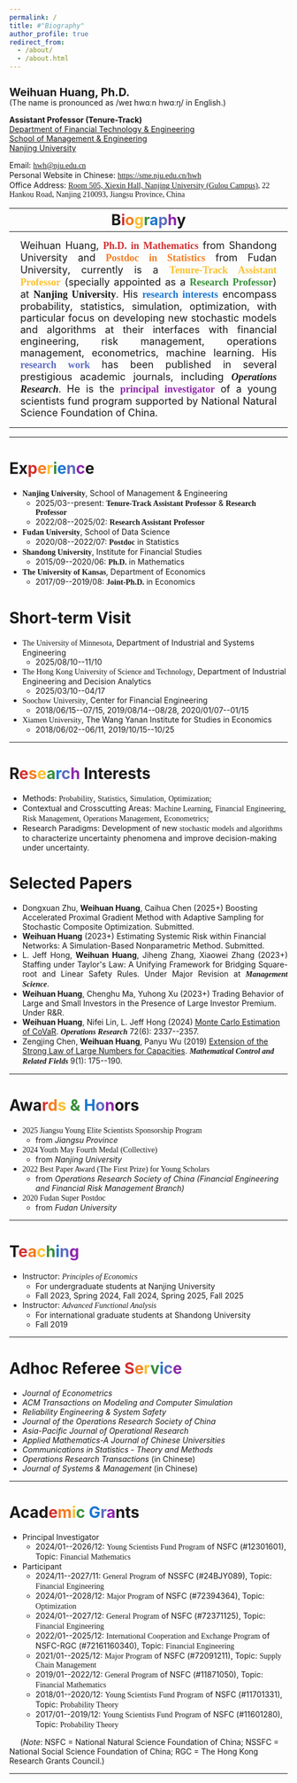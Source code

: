 ```yaml
---
permalink: /
title: #"Biography"
author_profile: true
redirect_from: 
  - /about/
  - /about.html
---
```


<h1 style="font-size: 20px; line-height: 1; margin-bottom: 0;">Weihuan Huang, Ph.D.</h1>
(The name is pronounced as /weɪ hwɑːn hwɑːŋ/ in English.)

**Assistant Professor (Tenure-Track)**<br>
[Department of Financial Technology & Engineering](https://sme.nju.edu.cn/jrkjygcx/list.htm)<br>
[School of Management & Engineering](https://sme.nju.edu.cn/main.htm)<br>
[Nanjing University](https://www.nju.edu.cn)

Email: [<span style="font-family: American Typewriter;">hwh@nju.edu.cn</span>](mailto:hwh@nju.edu.cn)<br>
Personal Website in Chinese: [<span style="font-family: American Typewriter;">https://sme.nju.edu.cn/hwh</span>](https://sme.nju.edu.cn/hwh1/main.htm)<br>
Office Address: <span style="font-family: American Typewriter;">[Room 505, Xiexin Hall, Nanjing University (Gulou Campus)](https://www.google.com/maps/place/32°03'18.8%22N+118°46'40.1%22E/@32.0551419,118.7779134,18.78z/data=!4m4!3m3!8m2!3d32.055231!4d118.777816?entry=ttu&g_ep=EgoyMDI0MDgyMy4wIKXMDSoASAFQAw%3D%3D), 22 Hankou Road, Nanjing 210093, Jiangsu Province, China</span>

| <span style="font-size: 27px; margin: 8px;">B<span style="color: #D32F2F;">i</span><span style="color: #F57C20;">o</span><span style="color: #FBC02D;">g</span><span style="color: #388E3C;">r</span><span style="color: #1976D2;">a</span><span style="color: #5C6BC0;">p</span><span style="color: #8E24AA;">h</span>y</span> |
|-----------|
| <span style="font-size: 18px; text-align: justify; display: block; margin: 12px;">Weihuan Huang, <span style="color: #D32F2F; font-family: American Typewriter;">**Ph.D. in Mathematics**</span> from Shandong University and <span style="color: #F57C20; font-family: American Typewriter;">**Postdoc in Statistics**</span> from Fudan University, currently is a <span style="color: #FBC02D; font-family: American Typewriter;">**Tenure-Track Assistant Professor**</span> (specially appointed as a <span style="color: #388E3C; font-family: American Typewriter;">**Research Professor**</span>) at <span style="font-family: American Typewriter;">**Nanjing University**</span>. His <span style="color: #1976D2; font-family: American Typewriter;">**research interests**</span> encompass probability, statistics, simulation, optimization, with particular focus on developing new stochastic models and algorithms at their interfaces with financial engineering, risk management, operations management, econometrics, machine learning. His <span style="color: #5C6BC0; font-family: American Typewriter;">**research work**</span> has been published in several prestigious academic journals, including <span style="font-family: American Typewriter;">***Operations Research***</span>. He is the <span style="color: #8E24AA; font-family: American Typewriter;">**principal investigator**</span> of a young scientists fund program supported by National Natural Science Foundation of China.</span> |

***

Ex<span style="color: #D32F2F;">p</span><span style="color: #F57C20;">e</span><span style="color: #FBC02D;">r</span><span style="color: #388E3C;">i</span><span style="color: #1976D2;">e</span><span style="color: #5C6BC0;">n</span><span style="color: #8E24AA;">c</span>e
======

* <span style="font-family: American Typewriter;">**Nanjing University**</span>, School of Management & Engineering
  - 2025/03--present: <span style="font-family: American Typewriter;">**Tenure-Track Assistant Professor**</span> & <span style="font-family: American Typewriter;">**Research Professor**</span>
  - 2022/08--2025/02: <span style="font-family: American Typewriter;">**Research Assistant Professor**</span>
* <span style="font-family: American Typewriter;">**Fudan University**</span>, School of Data Science
  - 2020/08--2022/07: <span style="font-family: American Typewriter;">**Postdoc**</span> in Statistics
* <span style="font-family: American Typewriter;">**Shandong University**</span>, Institute for Financial Studies
  - 2015/09--2020/06: <span style="font-family: American Typewriter;">**Ph.D.**</span> in Mathematics
* <span style="font-family: American Typewriter;">**The University of Kansas**</span>, Department of Economics
  - 2017/09--2019/08: <span style="font-family: American Typewriter;">**Joint-Ph.D.**</span> in Economics

Short-term Visit
======

* <span style="font-family: American Typewriter;">The University of Minnesota</span>, Department of Industrial and Systems Engineering
  - 2025/08/10--11/10
* <span style="font-family: American Typewriter;">The Hong Kong University of Science and Technology</span>, Department of Industrial Engineering and Decision Analytics
  - 2025/03/10--04/17
* <span style="font-family: American Typewriter;">Soochow University</span>, Center for Financial Engineering
  - 2018/06/15--07/15, 2019/08/14--08/28, 2020/01/07--01/15
* <span style="font-family: American Typewriter;">Xiamen University</span>, The Wang Yanan Institute for Studies in Economics
  - 2018/06/02--06/11, 2019/10/15--10/25

***

R<span style="color: #D32F2F;">e</span><span style="color: #F57C20;">s</span><span style="color: #FBC02D;">e</span><span style="color: #388E3C;">a</span><span style="color: #1976D2;">r</span><span style="color: #5C6BC0;">c</span><span style="color: #8E24AA;">h</span> Interests
======

* Methods: <span style="font-family: American Typewriter;">Probability</span>, <span style="font-family: American Typewriter;">Statistics</span>, <span style="font-family: American Typewriter;">Simulation</span>, <span style="font-family: American Typewriter;">Optimization</span>;
* Contextual and Crosscutting Areas: <span style="font-family: American Typewriter;">Machine Learning</span>, <span style="font-family: American Typewriter;">Financial Engineering</span>, <span style="font-family: American Typewriter;">Risk Management</span>, <span style="font-family: American Typewriter;">Operations Management</span>, <span style="font-family: American Typewriter;">Econometrics</span>;
* Research Paradigms: Development of new <span style="font-family: American Typewriter;">stochastic models and algorithms</span> to characterize uncertainty phenomena and improve decision-making under uncertainty.

Selected Papers
======

* Dongxuan Zhu, **Weihuan Huang**, Caihua Chen (2025+) Boosting Accelerated Proximal Gradient Method with Adaptive Sampling for Stochastic Composite Optimization. Submitted.
* **Weihuan Huang** (2023+) Estimating Systemic Risk within Financial Networks: A Simulation-Based Nonparametric Method. Submitted.
* <span style="text-align: justify; display: block;">L. Jeff Hong, **Weihuan Huang**, Jiheng Zhang, Xiaowei Zhang (2023+) Staffing under Taylor's Law: A Unifying Framework for Bridging Square-root and Linear Safety Rules. Under Major Revision at <span style="font-family: American Typewriter;">***Management Science***</span>.
* **Weihuan Huang**, Chenghu Ma, Yuhong Xu (2023+) Trading Behavior of Large and Small Investors in the Presence of Large Investor Premium. Under R&R.
* **Weihuan Huang**, Nifei Lin, L. Jeff Hong (2024) [Monte Carlo Estimation of CoVaR](https://doi.org/10.1287/opre.2023.0211). <span style="font-family: American Typewriter;">***Operations Research***</span> 72(6): 2337--2357.
* Zengjing Chen, **Weihuan Huang**, Panyu Wu (2019) [Extension of the Strong Law of Large Numbers for Capacities](https://doi.org/10.3934/mcrf.2019010). <span style="font-family: American Typewriter;">***Mathematical Control and Related Fields***</span> 9(1): 175--190.

***

Awa<span style="color: #D32F2F;">r</span><span style="color: #F57C20;">d</span><span style="color: #FBC02D;">s</span><span style="color: #388E3C;"> & </span><span style="color: #1976D2;">H</span><span style="color: #5C6BC0;">o</span><span style="color: #8E24AA;">n</span>ors
======

* <span style="font-family: American Typewriter;">2025 Jiangsu Young Elite Scientists Sponsorship Program</span>
  - from *Jiangsu Province*
* <span style="font-family: American Typewriter;">2024 Youth May Fourth Medal (Collective)</span>
  - from *Nanjing University*
* <span style="font-family: American Typewriter;">2022 Best Paper Award (The First Prize) for Young Scholars</span>
  - from *Operations Research Society of China (Financial Engineering and Financial Risk Management Branch)*
* <span style="font-family: American Typewriter;">2020 Fudan Super Postdoc</span>
  - from *Fudan University*

***

T<span style="color: #D32F2F;">e</span><span style="color: #F57C20;">a</span><span style="color: #FBC02D;">c</span><span style="color: #388E3C;">h</span><span style="color: #1976D2;">i</span><span style="color: #5C6BC0;">n</span><span style="color: #8E24AA;">g</span>
======

* Instructor: <span style="font-family: American Typewriter;">*Principles of Economics*</span>
  - For undergraduate students at Nanjing University
  - Fall 2023, Spring 2024, Fall 2024, Spring 2025, Fall 2025
* Instructor: <span style="font-family: American Typewriter;">*Advanced Functional Analysis*</span>
  - For international graduate students at Shandong University
  - Fall 2019

***

Adhoc Referee <span style="color: #D32F2F;">S</span><span style="color: #F57C20;">e</span><span style="color: #FBC02D;">r</span><span style="color: #388E3C;">v</span><span style="color: #1976D2;">i</span><span style="color: #5C6BC0;">c</span><span style="color: #8E24AA;">e</span>
======

* *Journal of Econometrics*
* *ACM Transactions on Modeling and Computer Simulation*
* *Reliability Engineering & System Safety*
* *Journal of the Operations Research Society of China*
* *Asia-Pacific Journal of Operational Research*
* *Applied Mathematics-A Journal of Chinese Universities*
* *Communications in Statistics - Theory and Methods*
* *Operations Research Transactions* (in Chinese)
* *Journal of Systems & Management* (in Chinese)

***

Acad<span style="color: #D32F2F;">e</span><span style="color: #F57C20;">m</span><span style="color: #FBC02D;">i</span><span style="color: #388E3C;">c</span><span style="color: #1976D2;"> G</span><span style="color: #5C6BC0;">r</span><span style="color: #8E24AA;">a</span>nts
======

* Principal Investigator
  - 2024/01--2026/12: <span style="font-family: American Typewriter;">Young Scientists Fund Program</span> of NSFC (#12301601), Topic: <span style="font-family: American Typewriter;">Financial Mathematics</span>
* Participant
  - 2024/11--2027/11: <span style="font-family: American Typewriter;">General Program</span> of NSSFC (#24BJY089), Topic: <span style="font-family: American Typewriter;">Financial Engineering</span>
  - 2024/01--2028/12: <span style="font-family: American Typewriter;">Major Program</span> of NSFC (#72394364), Topic: <span style="font-family: American Typewriter;">Optimization</span>
  - 2024/01--2027/12: <span style="font-family: American Typewriter;">General Program</span> of NSFC (#72371125), Topic: <span style="font-family: American Typewriter;">Financial Engineering</span>
  - 2022/01--2025/12: <span style="font-family: American Typewriter;">International Cooperation and Exchange Program</span> of NSFC-RGC (#72161160340), Topic: <span style="font-family: American Typewriter;">Financial Engineering</span>
  - 2021/01--2025/12: <span style="font-family: American Typewriter;">Major Program</span> of NSFC (#72091211), Topic: <span style="font-family: American Typewriter;">Supply Chain Management</span>
  - 2019/01--2022/12: <span style="font-family: American Typewriter;">General Program</span> of NSFC (#11871050), Topic: <span style="font-family: American Typewriter;">Financial Mathematics</span>
  - 2018/01--2020/12: <span style="font-family: American Typewriter;">Young Scientists Fund Program</span> of NSFC (#11701331), Topic: <span style="font-family: American Typewriter;">Probability Theory</span>
  - 2017/01--2019/12: <span style="font-family: American Typewriter;">Young Scientists Fund Program</span> of NSFC (#11601280), Topic: <span style="font-family: American Typewriter;">Probability Theory</span>

&nbsp;&nbsp;&nbsp;&nbsp;&nbsp;(*Note*: NSFC = National Natural Science Foundation of China; NSSFC = National Social Science Foundation of China; RGC = The Hong Kong Research Grants Council.)

***
